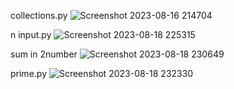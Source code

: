collections.py
![Screenshot 2023-08-16 214704](https://github.com/navidrezahadian/python.tamrin/assets/92804948/ecf2be65-b460-4c29-8476-6a8520602aea)

n input.py
![Screenshot 2023-08-18 225315](https://github.com/navidrezahadian/python.tamrin/assets/92804948/b74afbcd-fd3c-46ba-9d4f-d45e76b8ffbd)

sum in 2number
![Screenshot 2023-08-18 230649](https://github.com/navidrezahadian/python.tamrin/assets/92804948/b2b9bc92-512a-46b3-9090-9b99d5bb3cc0)

prime.py
![Screenshot 2023-08-18 232330](https://github.com/navidrezahadian/python.tamrin/assets/92804948/9babbcd8-b534-4885-b70e-6e9d74039c59)
